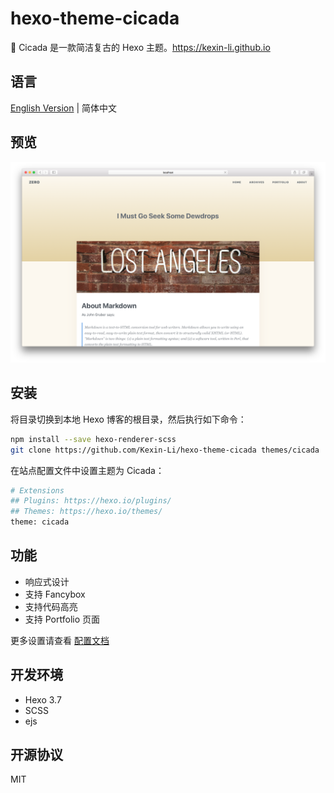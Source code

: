 # hexo-theme-cicada

💭 Cicada 是一款简洁复古的 Hexo 主题。https://kexin-li.github.io

## 语言

[English Version](./README.md) | 简体中文

## 预览

![screenshot](./source/images/screenshot.png)

## 安装

将目录切换到本地 Hexo 博客的根目录，然后执行如下命令：

``` bash
npm install --save hexo-renderer-scss
git clone https://github.com/Kexin-Li/hexo-theme-cicada themes/cicada
```

在站点配置文件中设置主题为 Cicada：

``` bash
# Extensions
## Plugins: https://hexo.io/plugins/
## Themes: https://hexo.io/themes/
theme: cicada
```

## 功能

- 响应式设计
- 支持 Fancybox
- 支持代码高亮
- 支持 Portfolio 页面

更多设置请查看 [配置文档](https://github.com/Kexin-Li/hexo-theme-cicada/wiki)

## 开发环境

- Hexo 3.7
- SCSS
- ejs

## 开源协议

MIT